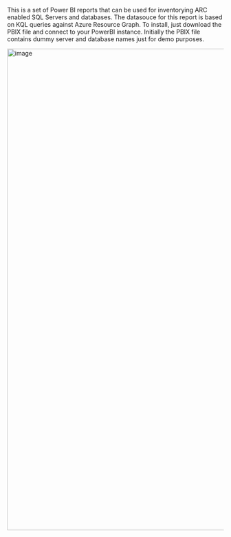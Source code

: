 This is a set of Power BI reports that can be used for inventorying ARC enabled SQL Servers and databases.   The datasouce for this report is based on KQL queries against Azure Resource Graph. To install, just download the PBIX file and connect to your PowerBI instance.  Initially the PBIX file contains dummy server and database names just for demo purposes. 

<img width="1122" alt="image" src="https://github.com/user-attachments/assets/cf05078e-6efb-4e27-98a3-053f32ce1afb">
